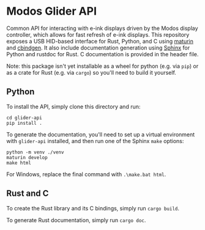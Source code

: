# Modos Glider API

Common API for interacting with e-ink displays driven by the Modos display
controller, which allows for fast refresh of e-ink displays. This repository
exposes a USB HID-based interface for Rust, Python, and C using 
[maturin](https://www.maturin.rs/) and 
[cbindgen](https://github.com/mozilla/cbindgen). It also include documentation
generation using [Sphinx]() for Python and rustdoc for Rust. C documentation is
provided in the header file.

Note: this package isn't yet installable as a wheel for python (e.g. via `pip`)
or as a crate for Rust (e.g. via `cargo`) so you'll need to build it yourself.

## Python 
To install the API, simply clone this directory and run:
```shell
cd glider-api
pip install .
```

To generate the documentation, you'll need to set up a virtual environment with
`glider-api` installed, and then run one of the Sphinx `make` options:
```shell
python -m venv ./venv
maturin develop
make html
```

For Windows, replace the final command with `.\make.bat html`.

## Rust and C
To create the Rust library and its C bindings, simply run `cargo build`. 

To generate Rust documentation, simply run `cargo doc`.